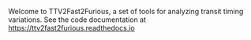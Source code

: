 Welcome to TTV2Fast2Furious, a set of tools for analyzing transit timing variations.
See the code documentation at https://ttv2fast2furious.readthedocs.io

